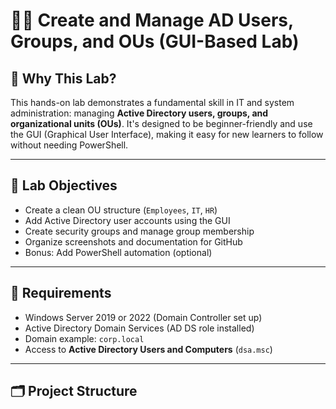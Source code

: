 # 🧑‍💻 Create and Manage AD Users, Groups, and OUs (GUI-Based Lab)

## 📌 Why This Lab?

This hands-on lab demonstrates a fundamental skill in IT and system administration: managing **Active Directory users, groups, and organizational units (OUs)**. It's designed to be beginner-friendly and use the GUI (Graphical User Interface), making it easy for new learners to follow without needing PowerShell.

---

## 🎯 Lab Objectives

- Create a clean OU structure (`Employees`, `IT`, `HR`)
- Add Active Directory user accounts using the GUI
- Create security groups and manage group membership
- Organize screenshots and documentation for GitHub
- Bonus: Add PowerShell automation (optional)

---

## 🧰 Requirements

- Windows Server 2019 or 2022 (Domain Controller set up)
- Active Directory Domain Services (AD DS role installed)
- Domain example: `corp.local`
- Access to **Active Directory Users and Computers** (`dsa.msc`)

---

## 🗂️ Project Structure

